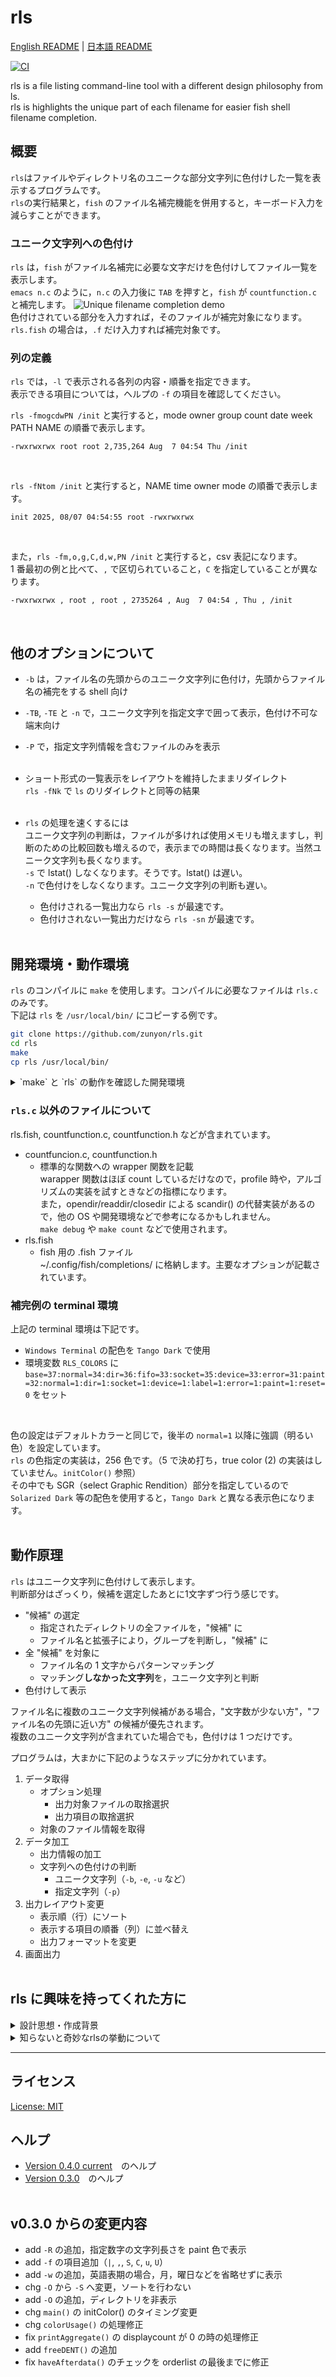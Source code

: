﻿# rls

[English README](README_english.md) | [日本語 README](README.md) 

[![CI](https://github.com/zunyon/rls/actions/workflows/makefile.yml/badge.svg)](https://github.com/zunyon/rls/actions/workflows/makefile.yml)

rls is a file listing command-line tool with a different design philosophy from ls.<br>
rls is highlights the unique part of each filename for easier fish shell filename completion.


## 概要
`rls`はファイルやディレクトリ名のユニークな部分文字列に色付けした一覧を表示するプログラムです。<br>
`rls`の実行結果と，`fish` のファイル名補完機能を併用すると，キーボード入力を減らすことができます。

### ユニーク文字列への色付け
`rls` は，`fish` がファイル名補完に必要な文字だけを色付けしてファイル一覧を表示します。<br>
`emacs n.c` のように，`n.c` の入力後に `TAB` を押すと，`fish` が `countfunction.c` と補完します。
![Unique filename completion demo](demo_rls.gif)<br>
色付けされている部分を入力すれば，そのファイルが補完対象になります。<br>
`rls.fish` の場合は，`.f` だけ入力すれば補完対象です。

### 列の定義
`rls` では，`-l` で表示される各列の内容・順番を指定できます。<br>
表示できる項目については，ヘルプの `-f` の項目を確認してください。

`rls -fmogcdwPN /init` と実行すると，mode owner group count date week PATH NAME の順番で表示します。
```shell
-rwxrwxrwx root root 2,735,264 Aug  7 04:54 Thu /init
```
<br>

`rls -fNtom /init` と実行すると，NAME time owner mode の順番で表示します。
```shell
init 2025, 08/07 04:54:55 root -rwxrwxrwx
```
<br>

また，`rls -fm,o,g,C,d,w,PN /init` と実行すると，csv 表記になります。<br>
1 番最初の例と比べて、`,` で区切られていること，`C` を指定していることが異なります。
```shell
-rwxrwxrwx , root , root , 2735264 , Aug  7 04:54 , Thu , /init
```
<br>


## 他のオプションについて
- `-b` は，ファイル名の先頭からのユニーク文字列に色付け，先頭からファイル名の補完をする shell 向け
- `-TB`, `-TE` と `-n` で，ユニーク文字列を指定文字で囲って表示，色付け不可な端末向け
- `-P` で，指定文字列情報を含むファイルのみを表示
<br><br>

- ショート形式の一覧表示をレイアウトを維持したままリダイレクト<br>
  `rls -fNk` で `ls` のリダイレクトと同等の結果
<br><br>

- `rls` の処理を速くするには<BR>
  ユニーク文字列の判断は，ファイルが多ければ使用メモリも増えますし，判断のための比較回数も増えるので，表示までの時間は長くなります。当然ユニーク文字列も長くなります。<br>
  `-s` で lstat() しなくなります。そうです。lstat() は遅い。<BR>
  `-n` で色付けをしなくなります。ユニーク文字列の判断も遅い。<br>
  - 色付けされる一覧出力なら `rls -s` が最速です。<br>
  - 色付けされない一覧出力だけなら `rls -sn` が最速です。
<br><br>

## 開発環境・動作環境
`rls` のコンパイルに `make` を使用します。コンパイルに必要なファイルは `rls.c` のみです。<br>
下記は `rls` を `/usr/local/bin/` にコピーする例です。

```sh
git clone https://github.com/zunyon/rls.git
cd rls
make
cp rls /usr/local/bin/
```

<details>
<summary>
`make` と `rls` の動作を確認した開発環境
</summary>
<br>

|     |Ubuntu|     wsl|  Other|ubuntu-latest| macos-latest|
  ---:|  ---:|    ---:|   ---:|         ---:|         ---:|
 uname|6.15.0|6.6.87.2|6.12.25|       6.14.0|Darwin 24.6.0|
   gcc|14.3.0|  11.4.0| 10.2.1|        13.30|       12.4.0|
  make| 4.4.1|     4.3|    4.3|          4.3|        4.4.1|
  fish| 4.0.2|   3.3.1|  3.1.2|            -|            -|

`ubuntu-latest` と `macos-latest` は GitHub の環境です。
</details>


### `rls.c` 以外のファイルについて
rls.fish, countfunction.c, countfunction.h などが含まれています。

- countfuncion.c, countfunction.h
  - 標準的な関数への wrapper 関数を記載<br>
    warapper 関数はほぼ count しているだけなので，profile 時や，アルゴリズムの実装を試すときなどの指標になります。<br>
    また，opendir/readdir/closedir による scandir() の代替実装があるので，他の OS や開発環境などで参考になるかもしれません。<br>
    `make debug` や `make count` などで使用されます。
- rls.fish
  - fish 用の .fish ファイル<br>
    ~/.config/fish/completions/ に格納します。主要なオプションが記載されています。

### 補完例の terminal 環境
上記の terminal 環境は下記です。
- `Windows Terminal` の配色を `Tango Dark` で使用
- 環境変数 `RLS_COLORS` に `base=37:normal=34:dir=36:fifo=33:socket=35:device=33:error=31:paint=32:normal=1:dir=1:socket=1:device=1:label=1:error=1:paint=1:reset=0` をセット
<br>

色の設定はデフォルトカラーと同じで，後半の `normal=1` 以降に強調（明るい色）を設定しています。<br>
`rls` の色指定の実装は，256 色です。（5 で決め打ち，true color (2) の実装はしていません。`initColor()` 参照）<br>
その中でも SGR（select Graphic Rendition）部分を指定しているので `Solarized Dark` 等の配色を使用すると，`Tango Dark` と異なる表示色になります。
<br><br>


## 動作原理
`rls` はユニーク文字列に色付けして表示します。<br>
判断部分はざっくり，候補を選定したあとに1文字ずつ行う感じです。

- "候補" の選定
  - 指定されたディレクトリの全ファイルを，"候補" に
  - ファイル名と拡張子により，グループを判断し，"候補" に
- 全 "候補" を対象に
  - ファイル名の 1 文字からパターンマッチング
  - マッチング**しなかった文字列**を，ユニーク文字列と判断
- 色付けして表示

ファイル名に複数のユニーク文字列候補がある場合，"文字数が少ない方"，"ファイル名の先頭に近い方" の候補が優先されます。<br>
複数のユニーク文字列が含まれていた場合でも，色付けは 1 つだけです。
<br>

プログラムは，大まかに下記のようなステップに分かれています。

1. データ取得
   - オプション処理
     - 出力対象ファイルの取捨選択
     - 出力項目の取捨選択
   - 対象のファイル情報を取得
1. データ加工
   - 出力情報の加工
   - 文字列への色付けの判断
     - ユニーク文字列（`-b`, `-e`, `-u` など）
     - 指定文字列（`-p`）
1. 出力レイアウト変更
   - 表示順（行）にソート
   - 表示する項目の順番（列）に並べ替え
   - 出力フォーマットを変更
1. 画面出力
<br><br>


## rls に興味を持ってくれた方に
<details>
<summary>設計思想・作成背景</summary>

### 設計思想・作成背景
ファイル一覧を表示するプログラムは多数存在しており，それらのプログラムはファイル自体の情報を扱います。<br>
ファイル名の補完を考えると，ファイル自体の情報だけでは足りません。<br>
`rls` は，ファイル自体の情報に加えて，ディレクトリ内の他のファイル名との "差分" 情報を計算します。<br>
"差分" 情報は，ファイルの増減・ファイル名の変更などによって変化する "可変" 情報であり，ファイル名の補完に有用な情報です。<br>
この "差分" 情報を視覚化しているプログラムを見なかったため，`rls` では色付けして表示しています。<br>
`rls` では，この "差分" 情報をユニーク文字列と呼んでいます。
<br>

### 固定情報と色の価値について
一般的に，ファイル情報に色を付けて表示するプログラムは多数存在していますが，主に "固定"情報 を示すために "色" が用いられています。固定情報を色で表す目的は "区別" や "注視" であることが多く，情報を "区別" するために "属性自体" に "色" を付けて表示したり，情報に "注視" させるために "場所 (位置)" に "色" が付けられています。<br>
例えば，ファイルの属性 (mode や拡張子) による色分けや，決まった出力フォーマットとその色分けです。<br>
多くのファイル情報は，それ自体が変化しない "固定"情報 のため，ユーザーの慣れ (利用回数や利用時間により覚えていく) と共に "区別" や "注視" で用いられる "色" の意味は失われていきます。（もちろん，必要に応じて固定情報を "区別" や "注視" したい場面も存在します。）
<br><br>
"色" は，画面に表示される元情報の情報量を変化（追加・変更・削除）させずに，新しく別の情報を付加できます。
そのため，変化を伴わない情報の "区別" や "注視" させる目的で "色" を使用するのは有用とは言えません。<br>
`rls` では，ユーザーが頭の中で処理していた "可変" 情報のひとつを "色" で表示します。
<br><br>
</details>


<details>
<summary>知らないと奇妙なrlsの挙動について</summary>

### 知らないと奇妙なrlsの挙動について
`rls` を使用していると，その挙動に対して "??" と思うことがあるかもしれません。
そのような，`rls` の挙動とその判断基準を説明します。

- `rls` の `-c` オプションの設定エラーとリダイレクト<br>
  `-c` の設定エラーをリダイレクトしようとした時の挙動についてです。<br>
  例えば，`rls -ck=31` は，実行時に設定エラーのメッセージが表示されますが，`rls -ck=31 > log` と実行しても `log` ファイルに設定エラーは記録されません。<br>
  上記の場合 `rls -ck=31 -always > log` のように `-always` を追加して実行すると，`log` ファイルに設定エラーが記録されます。
  <br><br>
  `rls` のデフォルト設定では，リダイレクト出力時にエスケープシーケンスを出力しません。<br>
  リダイレクト時には，`-c` 機能自体（中のオプションの評価も）がスキップされるため，設定エラーが発生しません。
  `-ck=31` がスキップされ，`rls` が実行されることになります。<br>
  `-always` を指定することにより，`-c` のオプションの評価が行われ，エラー内容がリダイレクトされるようになります。
  <br><br>

- ユニーク文字列の判断で苦手なファイル名と，"グループ" 向けの `-e` オプション<br>
  `rls` がユニークな文字列を判断する際に，苦手なファイル名があります。<Br>
  同じディレクトリに，拡張子だけが異なるファイルが複数存在する場合，`rls` は殆どユニーク文字列と判断しません。<br>
  例えば，elisp ファイル，画像・映像・オーディオファイルなど，別フォーマットのファイル存在している場合が該当します。
  <br><br>
  `-e` オプションでは，これらの複数のファイルを同じ名前の "グループ" とし，ユニーク文字列を判断します。<br>
  その結果を "グループ" の 1 つのファイルに色付けします。<br>
  1 回の補完機能では 2 つ以上のファイル名を補完することができないため，"グループ" までがファイル名の補完対象になります。<br>
  elisp ファイルを格納しているディレクトリなどは，`-e` を指定した方が "グループ" のユニーク文字列が表示されやすくなります。<br>
  "グループ" は paint 文字色で表示されます。
  <br><br>

- `rls` のユニーク文字列の候補と，`fish` の補完対象<br>
  あれ?，ユニーク文字列はこれじゃないの? と感じた時は，それがもっと良い条件のユニーク文字列かもしれません。<br>
  実際に，`rls` が色付けしないユニーク文字列でも，`fish` が補完対象とする文字列はあります。<br>
  `-pxxx -r` などで，ユニークな文字列かどうか確認することができます。
  <br><br>
  これは，`rls` の色付け基準と `fish` のファイル補完基準が異なるために発生します。<br>
  例えば `fish` では，同じ文字が使用されている場合，ファイル名の先頭に使用されているファイルを優先して補完します。
  M<span style="color:#729fcf;">a</span>kefile と <span style="color:#729fcf;">a</span>.out の 2 つのファイルがある場合，`a` と入力して `TAB` を押した場合，`a.out` が優先して補完されます。<br>

  また，ファイル名・ディレクトリ名が同じ文字列を含む場合でも，コマンドが `cd` ならファイルは補完対象になりません。<br>
  これは，とても合理的ではありますが，`fish` に対して，あらかじめ `cd` に対する処理を設定していた結果であり，同じ `change directory` を行う別コマンドを実行しても，同じ効果は得られません。<br>
  `rls` ではファイル名からユニーク文字列を判断しているため，そもそも，`a` はユニーク文字列と判断されませんし，ユニーク文字列は使用するコマンドに依存しません。などです。
  <br><br>

- エスケープ表記と文字の置換表示について<br>
  ファイル名の一部であっても，そのままでは `fish` の補完が効かないユニーク文字列があります。<br>
  例えば，` ` (半角空白) や `(` , `-`, `&` などのコマンドランで別の意味を持つ文字です。<br>
  `rls` では，上記の文字の前にエスケープ文字 `\` を表示します。
  ファイル名を入力する際に，`\` から文字列を入力することで，補完が効くようになります。
  <br><br>
  また，`fish` のファイル名の補完機能では `-` と `_` が同等に扱われます。<br>
  キー入力は，`1キーで完結 '-'` < `同時に2キー押す '_'` < `順番に2キー押す "\-"` の順番で手間がかかると考えているため，`-` は `_` より良いのですが，ユニーク文字列の先頭が `-` だった場合は `\` が必要なので，`_` の方が良いです。<br>
  上記をふまえ，`rls` では，`-` と `_` を相互に置き換えて表示します。<br>
  置換表示の文字は paint 文字色で表示されます。
  また，この置換表示は `-n` で無効化されます。
</details>

---

## ライセンス
[License: MIT](./LICENSE)


## ヘルプ
- [Version 0.4.0 current](./README_rls_current.md)　のヘルプ
- [Version 0.3.0](./README_rls_v0.3.0.md)　のヘルプ
<br><br>


## v0.3.0 からの変更内容
- add `-R` の追加，指定数字の文字列長さを paint 色で表示
- add `-f` の項目追加（`|`, `,`, `S`, `C`, `u`, `U`）
- add `-w` の追加，英語表期の場合，月，曜日などを省略せずに表示
- chg `-O` から `-S` へ変更，ソートを行わない
- add `-O` の追加，ディレクトリを非表示
- chg `main()` の initColor() のタイミング変更
- chg `colorUsage()` の処理修正
- fix `printAggregate()` の displaycount が 0 の時の処理修正
- add `freeDENT()` の追加
- fix `haveAfterdata()` のチェックを orderlist の最後までに修正
